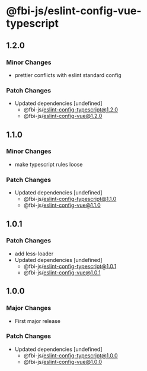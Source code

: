 # @fbi-js/eslint-config-vue-typescript

## 1.2.0

### Minor Changes

- prettier conflicts with eslint standard config

### Patch Changes

- Updated dependencies [undefined]
  - @fbi-js/eslint-config-typescript@1.2.0
  - @fbi-js/eslint-config-vue@1.2.0

## 1.1.0

### Minor Changes

- make typescript rules loose

### Patch Changes

- Updated dependencies [undefined]
  - @fbi-js/eslint-config-typescript@1.1.0
  - @fbi-js/eslint-config-vue@1.1.0

## 1.0.1

### Patch Changes

- add less-loader
- Updated dependencies [undefined]
  - @fbi-js/eslint-config-typescript@1.0.1
  - @fbi-js/eslint-config-vue@1.0.1

## 1.0.0

### Major Changes

- First major release

### Patch Changes

- Updated dependencies [undefined]
  - @fbi-js/eslint-config-typescript@1.0.0
  - @fbi-js/eslint-config-vue@1.0.0
